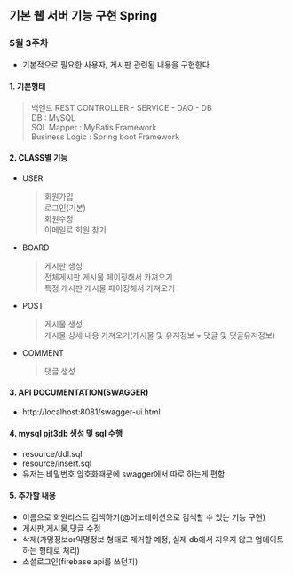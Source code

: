 ## 기본 웹 서버 기능 구현 Spring 

### 5월 3주차 

- 기본적으로 필요한 사용자, 게시판 관련된 내용을 구현한다.

#### 1. 기본형태

> 백엔드 REST CONTROLLER - SERVICE - DAO - DB  
> DB : MySQL  
> SQL Mapper : MyBatis Framework  
> Business Logic : Spring boot Framework

#### 2. CLASS별 기능

- USER
    > 회원가입  
    > 로그인(기본)  
    > 회원수정  
    > 이메일로 회원 찾기  

- BOARD
    > 게시판 생성  
    > 전체게시판 게시물 페이징해서 가져오기  
    > 특정 게시판 게시물 페이징해서 가져오기

- POST
    > 게시물 생성  
    > 게시물 상세 내용 가져오기(게시물 및 유저정보 + 댓글 및 댓글유저정보)

- COMMENT
    > 댓글 생성

#### 3. API DOCUMENTATION(SWAGGER)
- http://localhost:8081/swagger-ui.html

#### 4. mysql pjt3db 생성 및 sql 수행
- resource/ddl.sql
- resource/insert.sql
- 유저는 비밀번호 암호화때문에 swagger에서 따로 하는게 편함

#### 5. 추가할 내용
- 이름으로 회원리스트 검색하기(@어노테이션으로 검색할 수 있는 기능 구현)
- 게시판,게시물,댓글 수정
- 삭제(가명정보or익명정보 형태로 제거할 예정, 실제 db에서 지우지 않고 업데이트 하는 형태로 처리)
- 소셜로그인(firebase api를 쓰던지)
 